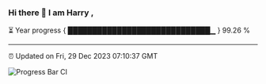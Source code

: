 ### Hi there 👋 I am Harry , 

⏳ Year progress { █████████████████████████████▁ } 99.26 %

---

⏰ Updated on Fri, 29 Dec 2023 07:10:37 GMT

![Progress Bar CI](https://github.com/duykhang68/duykhang68/workflows/Progress%20Bar%20CI/badge.svg)
